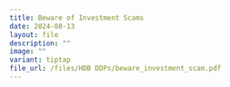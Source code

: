 ```yaml
---
title: Beware of Investment Scams
date: 2024-08-13
layout: file
description: ""
image: ""
variant: tiptap
file_url: /files/HDB DDPs/beware_investment_scam.pdf
---
```

